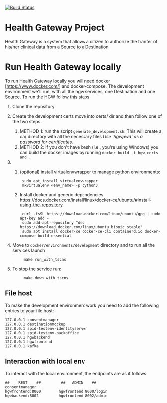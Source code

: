 [![Build Status](https://travis-ci.org/crs4/health-gateway.png)](https://travis-ci.org/crs4/health-gateway)

# Health Gateway Project

Health Gateway is a system that allows a citizen to authorize the tranfer of his/her clinical data from a Source to a Destination

# Run Health Gateway locally

To run Health Gateway locally you will need docker [https://www.docker.com/] and docker-compose.
The development environment we'll run, with all the hgw services, one Destination and one Source.
To run the HGW follow this steps

1. Clone the repository
2. Create the development certs move into certs/ dir and then follow one of the two steps
    1. METHOD 1: run the script `generate_development.sh`. This will create a ca/ directory with all the necessary files
    _Use 'hgwpwd' as a password for certificates._
    2. METHOD 2: if you don't have bash (i.e., you're using Windows) you can build the docker images by running `docker build -t hgw_certs and .`
3.
    1. (optional) install virtualenvwrapper to manage python environments:
    
            sudo apt install virtualenvwrapper  
            mkvirtualenv <env_name> -p python3
         
    2. Install docker and generic dependencies
    https://docs.docker.com/install/linux/docker-ce/ubuntu/#install-using-the-repository
     
            curl -fsSL https://download.docker.com/linux/ubuntu/gpg | sudo apt-key add -  
            sudo add-apt-repository "deb https://download.docker.com/linux/ubuntu bionic stable"  
            sudo apt install docker-ce docker-ce-cli containerd.io docker-compose build-essential
4. Move to `docker/environments/development` directory and to run all the services launch

            make run_with_tscns
            
5. To stop the service run:

            make down_with_tscns

## File host
To make the development environment work you need to add the following entries to your file host:

    127.0.0.1 consentmanager
    127.0.0.1 destinationmockup
    127.0.0.1 spid-testenv-identityserver
    127.0.0.1 spid-testenv-backoffice
    127.0.0.1 hgwbackend
    127.0.0.1 hgwfrontend
    127.0.0.1 kafka


## Interaction with local env
To interact with the local environment, the endpoints are as it follows:

    ##    REST    ##         ##   ADMIN    ##
    consentmanager
    hgwfrontend:8000        hgwfrontend:8000/login
    hgwbackend:8002         hgwfrontend:8002/admin
    
     

